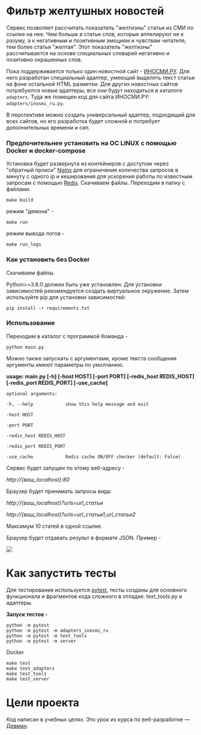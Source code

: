 # Фильтр желтушных новостей

Сервис позволяет рассчитать показатель "желтизны" статьи из СМИ по ссылке на нее. Чем больше в статье слов, которые аппелируют не к разуму, а к негативным и позитивным эмоциям и чувствам читателя, тем более статья "желтая". Этот показатель "желтизны" рассчитывается на основе специальных словарей негативно и позитивно окрашенных слов.

Пока поддерживается только один новостной сайт - [ИНОСМИ.РУ](https://inosmi.ru/). Для него разработан специальный адаптер, умеющий выделять текст статьи на фоне остальной HTML разметки. Для других новостных сайтов потребуются новые адаптеры, все они будут находиться в каталоге `adapters`. Туда же помещен код для сайта ИНОСМИ.PY: `adapters/inosmi_ru.py`.

В перспективе можно создать универсальный адаптер, подходящий для всех сайтов, но его разработка будет сложной и потребует дополнительных времени и сил.


### Предпочительнее установить на ОС LINUX с помощью Docker и docker-compose

Установка будет развернута из контейнеров с доступом через "обратный прокси" [Nginx](https://nginx.org/ru/) для ограничения количества запросов в минуту с одного ip и кеширования для ускорения работы по известным запросам c помощью [Redis](https://redis.io/).
Скачиваем файлы.
Переходим в папку с файлами.

```
make build
```
режим "демона" -

```
make run
```
режим вывода логов -

```
make run_logs
```

### Как установить без Docker

Скачиваем файлы. 

Python>=3.8.0 должен быть уже установлен. Для установки зависимостей рекомендуется создать виртуальное окружение. 
Затем используйте pip для установки зависимостей:

```
pip install -r requirements.txt
```

### Использование

Переходим в каталог с программой
Команда -

```
python main.py
```

Можно также запускать с аргументами, кроме текста сообщения аргументы имеют параметры по умолчанию.

**usage: main.py [-h] [-host HOST] [-port PORT] [-redis_host REDIS_HOST] [-redis_port REDIS_PORT] [-use_cache]**


`optional arguments:`


`-h, --help            show this help message and exit`

`-host HOST`

`-port PORT`

`-redis_host REDIS_HOST`

`-redis_port REDIS_PORT`

`-use_cache            Redis cache ON/OFF checker (default: False)`


Сервис будет запущен по этому веб-адресу -

*http://{ваш_localhost}:80*

Браузер будет принимать запросы вида:

*http://{ваш_localhost}?urls=url_статьи*

*http://{ваш_localhost}?urls=url_статьи1,url_статьи2*

Максимум 10 статей в одной ссылке.

Браузер будет отдавать результ в формате JSON.
Пример -

![](https://i.ibb.co/4WYKQS8/image.png)

# Как запустить тесты

Для тестирования используется [pytest](https://docs.pytest.org/en/latest/), тесты созданы для основного функционала и фрагментов кода сложного в отладке: text_tools.py и адаптеры. 

**Запуск тестов -**
```
python -m pytest
python -m pytest -m adapters_inosmi_ru
python -m pytest -m text_tools
python -m pytest -m server
```

Docker
```
make test
make test_adapters
make test_tools
make test_server
```

# Цели проекта

Код написан в учебных целях. Это урок из курса по веб-разработке — [Девман](https://dvmn.org).
